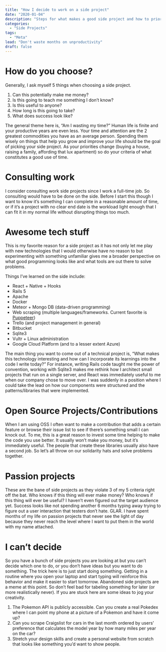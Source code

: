 ```yaml
---
title: "How I decide to work on a side project"
date: "2020-01-04"
description: "Steps for what makes a good side project and how to prioritize what to work on."
categories:
  - "Side Projects"
tags:
  - "Meta"
lead: "Don't waste months on unproductivity"
draft: false
---
```


# How do you choose?

Generally, I ask myself 5 things when choosing a side project.

1. Can this potentially make me money?
2. Is this going to teach me something I don’t know?
3. Is this useful to anyone?
4. How long is this going to take?
5. What does success look like?

The general theme here is, “Am I wasting my time?” Human life is finite and your productive years are even less. Your time and attention are the 2 greatest commodities you have as an average person. Spending them wisely on things that help you grow and improve your life should be the goal of picking your side project. As your priorities change (buying a house, raising a family, affording that lux apartment) so do your criteria of what constitutes a good use of time.

# Consulting work

I consider consulting work side projects since I work a full-time job. So consulting would have to be done on the side. Before I start this though I want to know it’s something I can complete in a reasonable amount of time, or if it’s a project with no clear end date is the workload light enough that I can fit it in my normal life without disrupting things too much.

# Awesome tech stuff

This is my favorite reason for a side project as it has not only let me play with new technologies that I would otherwise have no reason to but experimenting with something unfamiliar gives me a broader perspective on what good programming looks like and what tools are out there to solve problems.

Things I’ve learned on the side include:

- React + Native + Hooks
- Rails 5
- Apache
- Docker
- Meteor + Mongo DB (data-driven programming)
- Web scraping (multiple languages/frameworks. Current favorite is [Puppeteer](https://github.com/puppeteer/puppeteer/))
- Trello (and project management in general)
- Bitbucket
- Sqlite3
- Vultr + Linux administration
- Google Cloud Platform (and to a lesser extent Azure)

The main thing you want to come out of a technical project is, “What makes this technology interesting and how can I incorporate its learnings into the code I write today?” For instance, writing Rails code taught me the power of convention, working with Sqlite3 makes me rethink how I architect small projects that run on a single server, and React was immediately useful to me when our company chose to move over. I was suddenly in a position where I could take the lead on how our components were structured and the patterns/libraries that were implemented.

# Open Source Projects/Contributions

When I am using OSS I often want to make a contribution that adds a certain feature or browse their issue list to see if there’s something small I can knock out. To me, this is a great reason to invest some time helping to make the code you use better. It usually won’t make you money, but it’s immediately useful. The people that create these libraries usually also have a second job. So let’s all throw on our solidarity hats and solve problems together.

# Passion projects

These are the bane of side projects as they violate 3 of my 5 criteria right off the bat. Who knows if this thing will ever make money? Who knows if this thing will ever be useful? I haven’t even figured out the target audience yet. Success looks like not spending another 6 months typing away trying to figure out a user interaction that testers don’t hate. GLAR.
I have spent months of my life on passion projects that never see the light of day because they never reach the level where I want to put them in the world with my name attached.

# I can’t decide

So you have a bunch of side projects you are looking at but you can’t decide which one to do, or you don’t have ideas but you want to do something. The trick here is to just start doing something. Getting in a routine where you open your laptop and start typing will reinforce this behavior and make it easier to start tomorrow. Abandoned side projects are a meme at this point. So don’t feel bad for tabeling something for later (or more realistically never). If you are stuck here are some ideas to jog your creativity.

1. The Pokemon API is publicly accessible. Can you create a real Pokedex where I can point my phone at a picture of a Pokemon and have it come up?
2. Can you scrape Craigslist for cars in the last month ordered by users’ preference that calculates the model year by how many miles per year on the car?
3. Stretch your design skills and create a personal website from scratch that looks like something you’d want to show people.
